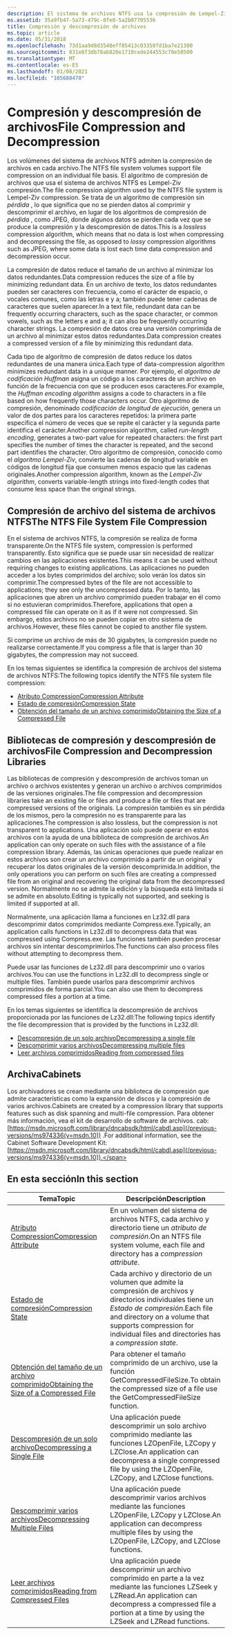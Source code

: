 ```yaml
---
description: El sistema de archivos NTFS usa la compresión de Lempel-Ziv, que es un algoritmo de compresión sin pérdida.
ms.assetid: 35a9fb47-5a73-479c-8fe0-5a2b07705536
title: Compresión y descompresión de archivos
ms.topic: article
ms.date: 05/31/2018
ms.openlocfilehash: 73d1aa9d8d3540eff85413c03358fd1ba7e21300
ms.sourcegitcommit: 831e8f3db78ab820e1710cede244553c70e50500
ms.translationtype: MT
ms.contentlocale: es-ES
ms.lasthandoff: 01/08/2021
ms.locfileid: "105688470"
---
```

# <a name="file-compression-and-decompression"></a><span data-ttu-id="d3d4d-103">Compresión y descompresión de archivos</span><span class="sxs-lookup"><span data-stu-id="d3d4d-103">File Compression and Decompression</span></span>

<span data-ttu-id="d3d4d-104">Los volúmenes del sistema de archivos NTFS admiten la compresión de archivos en cada archivo.</span><span class="sxs-lookup"><span data-stu-id="d3d4d-104">The NTFS file system volumes support file compression on an individual file basis.</span></span> <span data-ttu-id="d3d4d-105">El algoritmo de compresión de archivos que usa el sistema de archivos NTFS es Lempel-Ziv compresión.</span><span class="sxs-lookup"><span data-stu-id="d3d4d-105">The file compression algorithm used by the NTFS file system is Lempel-Ziv compression.</span></span> <span data-ttu-id="d3d4d-106">Se trata de un algoritmo de compresión sin *pérdida* , lo que significa que no se pierden datos al comprimir y descomprimir el archivo, en lugar de los algoritmos de compresión de *pérdida* , como JPEG, donde algunos datos se pierden cada vez que se produce la compresión y la descompresión de datos.</span><span class="sxs-lookup"><span data-stu-id="d3d4d-106">This is a *lossless* compression algorithm, which means that no data is lost when compressing and decompressing the file, as opposed to *lossy* compression algorithms such as JPEG, where some data is lost each time data compression and decompression occur.</span></span>

<span data-ttu-id="d3d4d-107">La compresión de datos reduce el tamaño de un archivo al minimizar los datos redundantes.</span><span class="sxs-lookup"><span data-stu-id="d3d4d-107">Data compression reduces the size of a file by minimizing redundant data.</span></span> <span data-ttu-id="d3d4d-108">En un archivo de texto, los datos redundantes pueden ser caracteres con frecuencia, como el carácter de espacio, o vocales comunes, como las letras e y a; también puede tener cadenas de caracteres que suelen aparecer.</span><span class="sxs-lookup"><span data-stu-id="d3d4d-108">In a text file, redundant data can be frequently occurring characters, such as the space character, or common vowels, such as the letters e and a; it can also be frequently occurring character strings.</span></span> <span data-ttu-id="d3d4d-109">La compresión de datos crea una versión comprimida de un archivo al minimizar estos datos redundantes.</span><span class="sxs-lookup"><span data-stu-id="d3d4d-109">Data compression creates a compressed version of a file by minimizing this redundant data.</span></span>

<span data-ttu-id="d3d4d-110">Cada tipo de algoritmo de compresión de datos reduce los datos redundantes de una manera única.</span><span class="sxs-lookup"><span data-stu-id="d3d4d-110">Each type of data-compression algorithm minimizes redundant data in a unique manner.</span></span> <span data-ttu-id="d3d4d-111">Por ejemplo, el *algoritmo de codificación Huffman* asigna un código a los caracteres de un archivo en función de la frecuencia con que se producen esos caracteres.</span><span class="sxs-lookup"><span data-stu-id="d3d4d-111">For example, the *Huffman encoding algorithm* assigns a code to characters in a file based on how frequently those characters occur.</span></span> <span data-ttu-id="d3d4d-112">Otro algoritmo de compresión, denominado *codificación de longitud de ejecución*, genera un valor de dos partes para los caracteres repetidos: la primera parte especifica el número de veces que se repite el carácter y la segunda parte identifica el carácter.</span><span class="sxs-lookup"><span data-stu-id="d3d4d-112">Another compression algorithm, called *run-length encoding*, generates a two-part value for repeated characters: the first part specifies the number of times the character is repeated, and the second part identifies the character.</span></span> <span data-ttu-id="d3d4d-113">Otro algoritmo de compresión, conocido como el *algoritmo Lempel-Ziv*, convierte las cadenas de longitud variable en códigos de longitud fija que consumen menos espacio que las cadenas originales.</span><span class="sxs-lookup"><span data-stu-id="d3d4d-113">Another compression algorithm, known as the *Lempel-Ziv algorithm*, converts variable-length strings into fixed-length codes that consume less space than the original strings.</span></span>

## <a name="the-ntfs-file-system-file-compression"></a><span data-ttu-id="d3d4d-114">Compresión de archivo del sistema de archivos NTFS</span><span class="sxs-lookup"><span data-stu-id="d3d4d-114">The NTFS File System File Compression</span></span>

<span data-ttu-id="d3d4d-115">En el sistema de archivos NTFS, la compresión se realiza de forma transparente.</span><span class="sxs-lookup"><span data-stu-id="d3d4d-115">On the NTFS file system, compression is performed transparently.</span></span> <span data-ttu-id="d3d4d-116">Esto significa que se puede usar sin necesidad de realizar cambios en las aplicaciones existentes.</span><span class="sxs-lookup"><span data-stu-id="d3d4d-116">This means it can be used without requiring changes to existing applications.</span></span> <span data-ttu-id="d3d4d-117">Las aplicaciones no pueden acceder a los bytes comprimidos del archivo; solo verán los datos sin comprimir.</span><span class="sxs-lookup"><span data-stu-id="d3d4d-117">The compressed bytes of the file are not accessible to applications; they see only the uncompressed data.</span></span> <span data-ttu-id="d3d4d-118">Por lo tanto, las aplicaciones que abren un archivo comprimido pueden trabajar en él como si no estuvieran comprimidos.</span><span class="sxs-lookup"><span data-stu-id="d3d4d-118">Therefore, applications that open a compressed file can operate on it as if it were not compressed.</span></span> <span data-ttu-id="d3d4d-119">Sin embargo, estos archivos no se pueden copiar en otro sistema de archivos.</span><span class="sxs-lookup"><span data-stu-id="d3d4d-119">However, these files cannot be copied to another file system.</span></span>

<span data-ttu-id="d3d4d-120">Si comprime un archivo de más de 30 gigabytes, la compresión puede no realizarse correctamente.</span><span class="sxs-lookup"><span data-stu-id="d3d4d-120">If you compress a file that is larger than 30 gigabytes, the compression may not succeed.</span></span>

<span data-ttu-id="d3d4d-121">En los temas siguientes se identifica la compresión de archivos del sistema de archivos NTFS:</span><span class="sxs-lookup"><span data-stu-id="d3d4d-121">The following topics identify the NTFS file system file compression:</span></span>

-   [<span data-ttu-id="d3d4d-122">Atributo Compression</span><span class="sxs-lookup"><span data-stu-id="d3d4d-122">Compression Attribute</span></span>](compression-attribute.md)
-   [<span data-ttu-id="d3d4d-123">Estado de compresión</span><span class="sxs-lookup"><span data-stu-id="d3d4d-123">Compression State</span></span>](compression-state.md)
-   [<span data-ttu-id="d3d4d-124">Obtención del tamaño de un archivo comprimido</span><span class="sxs-lookup"><span data-stu-id="d3d4d-124">Obtaining the Size of a Compressed File</span></span>](obtaining-the-size-of-a-compressed-file.md)

## <a name="file-compression-and-decompression-libraries"></a><span data-ttu-id="d3d4d-125">Bibliotecas de compresión y descompresión de archivos</span><span class="sxs-lookup"><span data-stu-id="d3d4d-125">File Compression and Decompression Libraries</span></span>

<span data-ttu-id="d3d4d-126">Las bibliotecas de compresión y descompresión de archivos toman un archivo o archivos existentes y generan un archivo o archivos comprimidos de las versiones originales.</span><span class="sxs-lookup"><span data-stu-id="d3d4d-126">The file compression and decompression libraries take an existing file or files and produce a file or files that are compressed versions of the originals.</span></span> <span data-ttu-id="d3d4d-127">La compresión también es sin pérdida de los mismos, pero la compresión no es transparente para las aplicaciones.</span><span class="sxs-lookup"><span data-stu-id="d3d4d-127">The compression is also lossless, but the compression is not transparent to applications.</span></span> <span data-ttu-id="d3d4d-128">Una aplicación solo puede operar en estos archivos con la ayuda de una biblioteca de compresión de archivos.</span><span class="sxs-lookup"><span data-stu-id="d3d4d-128">An application can only operate on such files with the assistance of a file compression library.</span></span> <span data-ttu-id="d3d4d-129">Además, las únicas operaciones que puede realizar en estos archivos son crear un archivo comprimido a partir de un original y recuperar los datos originales de la versión descomprimida.</span><span class="sxs-lookup"><span data-stu-id="d3d4d-129">In addition, the only operations you can perform on such files are creating a compressed file from an original and recovering the original data from the decompressed version.</span></span> <span data-ttu-id="d3d4d-130">Normalmente no se admite la edición y la búsqueda está limitada si se admite en absoluto.</span><span class="sxs-lookup"><span data-stu-id="d3d4d-130">Editing is typically not supported, and seeking is limited if supported at all.</span></span>

<span data-ttu-id="d3d4d-131">Normalmente, una aplicación llama a funciones en Lz32.dll para descomprimir datos comprimidos mediante Compress.exe.</span><span class="sxs-lookup"><span data-stu-id="d3d4d-131">Typically, an application calls functions in Lz32.dll to decompress data that was compressed using Compress.exe.</span></span> <span data-ttu-id="d3d4d-132">Las funciones también pueden procesar archivos sin intentar descomprimirlos.</span><span class="sxs-lookup"><span data-stu-id="d3d4d-132">The functions can also process files without attempting to decompress them.</span></span>

<span data-ttu-id="d3d4d-133">Puede usar las funciones de Lz32.dll para descomprimir uno o varios archivos.</span><span class="sxs-lookup"><span data-stu-id="d3d4d-133">You can use the functions in Lz32.dll to decompress single or multiple files.</span></span> <span data-ttu-id="d3d4d-134">También puede usarlos para descomprimir archivos comprimidos de forma parcial.</span><span class="sxs-lookup"><span data-stu-id="d3d4d-134">You can also use them to decompress compressed files a portion at a time.</span></span>

<span data-ttu-id="d3d4d-135">En los temas siguientes se identifica la descompresión de archivos proporcionada por las funciones de Lz32.dll:</span><span class="sxs-lookup"><span data-stu-id="d3d4d-135">The following topics identify the file decompression that is provided by the functions in Lz32.dll:</span></span>

-   [<span data-ttu-id="d3d4d-136">Descompresión de un solo archivo</span><span class="sxs-lookup"><span data-stu-id="d3d4d-136">Decompressing a single file</span></span>](decompressing-a-single-file.md)
-   [<span data-ttu-id="d3d4d-137">Descomprimir varios archivos</span><span class="sxs-lookup"><span data-stu-id="d3d4d-137">Decompressing multiple files</span></span>](decompressing-multiple-files.md)
-   [<span data-ttu-id="d3d4d-138">Leer archivos comprimidos</span><span class="sxs-lookup"><span data-stu-id="d3d4d-138">Reading from compressed files</span></span>](reading-from-compressed-files.md)

## <a name="cabinets"></a><span data-ttu-id="d3d4d-139">Archiva</span><span class="sxs-lookup"><span data-stu-id="d3d4d-139">Cabinets</span></span>

<span data-ttu-id="d3d4d-140">Los archivadores se crean mediante una biblioteca de compresión que admite características como la expansión de discos y la compresión de varios archivos.</span><span class="sxs-lookup"><span data-stu-id="d3d4d-140">Cabinets are created by a compression library that supports features such as disk spanning and multi-file compression.</span></span> <span data-ttu-id="d3d4d-141">Para obtener más información, vea el kit de desarrollo de software de archivos. cab: [https://msdn.microsoft.com/library/dncabsdk/html/cabdl.asp](/previous-versions/ms974336(v=msdn.10)) .</span><span class="sxs-lookup"><span data-stu-id="d3d4d-141">For additional information, see the Cabinet Software Development Kit: [https://msdn.microsoft.com/library/dncabsdk/html/cabdl.asp](/previous-versions/ms974336(v=msdn.10)).</span></span>

## <a name="in-this-section"></a><span data-ttu-id="d3d4d-142">En esta sección</span><span class="sxs-lookup"><span data-stu-id="d3d4d-142">In this section</span></span>



| <span data-ttu-id="d3d4d-143">Tema</span><span class="sxs-lookup"><span data-stu-id="d3d4d-143">Topic</span></span>                                                                                             | <span data-ttu-id="d3d4d-144">Descripción</span><span class="sxs-lookup"><span data-stu-id="d3d4d-144">Description</span></span>                                                                                                                              |
|---------------------------------------------------------------------------------------------------|------------------------------------------------------------------------------------------------------------------------------------------|
| [<span data-ttu-id="d3d4d-145">Atributo Compression</span><span class="sxs-lookup"><span data-stu-id="d3d4d-145">Compression Attribute</span></span>](compression-attribute.md)<br/>                                     | <span data-ttu-id="d3d4d-146">En un volumen del sistema de archivos NTFS, cada archivo y directorio tiene un *atributo de compresión*.</span><span class="sxs-lookup"><span data-stu-id="d3d4d-146">On an NTFS file system volume, each file and directory has a *compression attribute*.</span></span><br/>                                         |
| [<span data-ttu-id="d3d4d-147">Estado de compresión</span><span class="sxs-lookup"><span data-stu-id="d3d4d-147">Compression State</span></span>](compression-state.md)<br/>                                             | <span data-ttu-id="d3d4d-148">Cada archivo y directorio de un volumen que admite la compresión de archivos y directorios individuales tiene un *Estado de compresión*.</span><span class="sxs-lookup"><span data-stu-id="d3d4d-148">Each file and directory on a volume that supports compression for individual files and directories has a *compression state*.</span></span><br/> |
| [<span data-ttu-id="d3d4d-149">Obtención del tamaño de un archivo comprimido</span><span class="sxs-lookup"><span data-stu-id="d3d4d-149">Obtaining the Size of a Compressed File</span></span>](obtaining-the-size-of-a-compressed-file.md)<br/> | <span data-ttu-id="d3d4d-150">Para obtener el tamaño comprimido de un archivo, use la función GetCompressedFileSize.</span><span class="sxs-lookup"><span data-stu-id="d3d4d-150">To obtain the compressed size of a file use the GetCompressedFileSize function.</span></span><br/>                                               |
| [<span data-ttu-id="d3d4d-151">Descompresión de un solo archivo</span><span class="sxs-lookup"><span data-stu-id="d3d4d-151">Decompressing a Single File</span></span>](decompressing-a-single-file.md)<br/>                         | <span data-ttu-id="d3d4d-152">Una aplicación puede descomprimir un solo archivo comprimido mediante las funciones LZOpenFile, LZCopy y LZClose.</span><span class="sxs-lookup"><span data-stu-id="d3d4d-152">An application can decompress a single compressed file by using the LZOpenFile, LZCopy, and LZClose functions.</span></span><br/>                |
| [<span data-ttu-id="d3d4d-153">Descomprimir varios archivos</span><span class="sxs-lookup"><span data-stu-id="d3d4d-153">Decompressing Multiple Files</span></span>](decompressing-multiple-files.md)<br/>                       | <span data-ttu-id="d3d4d-154">Una aplicación puede descomprimir varios archivos mediante las funciones LZOpenFile, LZCopy y LZClose.</span><span class="sxs-lookup"><span data-stu-id="d3d4d-154">An application can decompress multiple files by using the LZOpenFile, LZCopy, and LZClose functions.</span></span><br/>                          |
| [<span data-ttu-id="d3d4d-155">Leer archivos comprimidos</span><span class="sxs-lookup"><span data-stu-id="d3d4d-155">Reading from Compressed Files</span></span>](reading-from-compressed-files.md)<br/>                     | <span data-ttu-id="d3d4d-156">Una aplicación puede descomprimir un archivo comprimido en parte a la vez mediante las funciones LZSeek y LZRead.</span><span class="sxs-lookup"><span data-stu-id="d3d4d-156">An application can decompress a compressed file a portion at a time by using the LZSeek and LZRead functions.</span></span><br/>                 |



 

 

